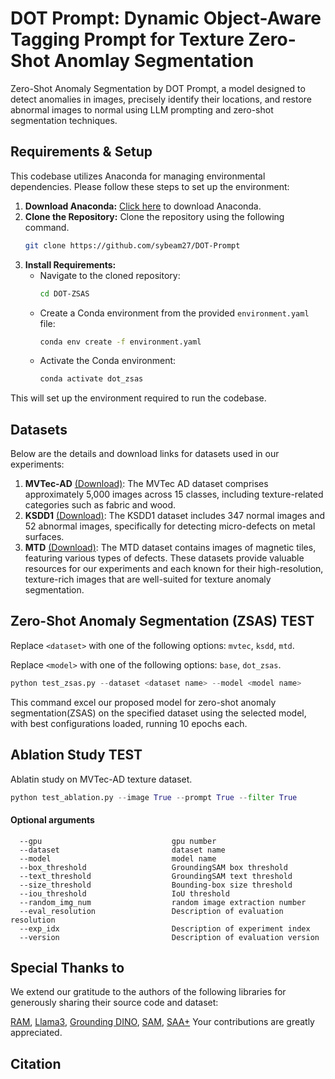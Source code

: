# DOT Prompt: Dynamic Object-Aware Tagging Prompt for Texture Zero-Shot Anomlay Segmentation
Zero-Shot Anomaly Segmentation by DOT Prompt, a model designed to detect anomalies in images, precisely identify their locations, and restore abnormal images to normal using LLM prompting and zero-shot segmentation techniques. 

## Requirements & Setup
This codebase utilizes Anaconda for managing environmental dependencies. Please follow these steps to set up the environment:
1. **Download Anaconda:** [Click here](https://www.anaconda.com/download) to download Anaconda.
2. **Clone the Repository:**
Clone the repository using the following command.
   ```bash
   git clone https://github.com/sybeam27/DOT-Prompt
   ```
3. **Install Requirements:**
   - Navigate to the cloned repository:
     ```bash
     cd DOT-ZSAS
     ```
   - Create a Conda environment from the provided `environment.yaml` file:
     ```bash
     conda env create -f environment.yaml
     ```
   - Activate the Conda environment:
     ```bash
     conda activate dot_zsas
     ```
This will set up the environment required to run the codebase.

## Datasets
Below are the details and download links for datasets used in our experiments:
1. **MVTec-AD** [(Download)](https://www.mvtec.com/downloads): The MVTec AD dataset comprises approximately 5,000 images across 15 classes, including texture-related categories such as fabric and wood.
2. **KSDD1** [(Download)](https://www.vicos.si/resources/kolektorsdd/): The KSDD1 dataset includes 347 normal images and 52 abnormal images, specifically for detecting micro-defects on metal surfaces.
3. **MTD** [(Download)](https://github.com/abin24/Magnetic-tile-defect-datasets.): The MTD dataset contains images of magnetic tiles, featuring various types of defects.
These datasets provide valuable resources for our experiments and each known for their high-resolution, texture-rich images that are well-suited for texture anomaly segmentation.

## Zero-Shot Anomaly Segmentation (ZSAS) TEST
Replace `<dataset>` with one of the following options: `mvtec`, `ksdd`, `mtd`.

Replace `<model>` with one of the following options: `base`, `dot_zsas`.

```python
python test_zsas.py --dataset <dataset name> --model <model name> 
```
This command excel our proposed model for zero-shot anomaly segmentation(ZSAS) on the specified dataset using the selected model, with best configurations loaded, running 10 epochs each.

## Ablation Study TEST
Ablatin study on MVTec-AD texture dataset.
```python
python test_ablation.py --image True --prompt True --filter True 
```

#### Optional arguments
```
  --gpu                             gpu number
  --dataset                         dataset name
  --model                           model name
  --box_threshold                   GroundingSAM box threshold
  --text_threshold                  GroundingSAM text threshold
  --size_threshold                  Bounding-box size threshold
  --iou_threshold                   IoU threshold
  --random_img_num                  random image extraction number
  --eval_resolution                 Description of evaluation resolution
  --exp_idx                         Description of experiment index
  --version                         Description of evaluation version
```

## Special Thanks to
We extend our gratitude to the authors of the following libraries for generously sharing their source code and dataset:

[RAM](https://github.com/xinyu1205/recognize-anything),
[Llama3](https://github.com/meta-llama/llama3),
[Grounding DINO](https://github.com/IDEA-Research/GroundingDINO),
[SAM](https://github.com/facebookresearch/segment-anything),
[SAA+](https://github.com/caoyunkang/Segment-Any-Anomaly?tab=readme-ov-file)
Your contributions are greatly appreciated.

## Citation
